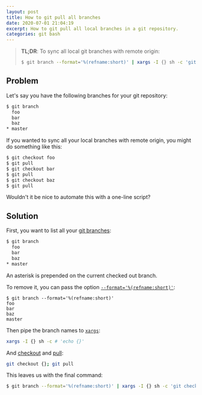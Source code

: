 ```yaml
---
layout: post
title: How to git pull all branches
date: 2020-07-01 21:04:19
excerpt: How to git pull all local branches in a git repository.
categories: git bash
---
```


> **TL;DR**: To sync all local git branches with remote origin:
>
> ```sh
> $ git branch --format='%(refname:short)' | xargs -I {} sh -c 'git checkout {}; git pull'
> ```

## Problem

Let's say you have the following branches for your git repository:

```sh
$ git branch
  foo
  bar
  baz
* master
```

If you wanted to sync all your local branches with remote origin, you might do something like this:

```sh
$ git checkout foo
$ git pull
$ git checkout bar
$ git pull
$ git checkout baz
$ git pull
```

Wouldn't it be nice to automate this with a one-line script?

## Solution

First, you want to list all your [git branches](https://git-scm.com/docs/git-branch):

```sh
$ git branch
  foo
  bar
  baz
* master
```

An asterisk is prepended on the current checked out branch.

To remove it, you can pass the option [`--format='%(refname:short)'`](https://git-scm.com/docs/git-branch#Documentation/git-branch.txt---formatltformatgt):

```
$ git branch --format='%(refname:short)'
foo
bar
baz
master
```

Then pipe the branch names to [`xargs`](https://en.wikipedia.org/wiki/Xargs):

```sh
xargs -I {} sh -c # 'echo {}'
```

And [checkout](https://git-scm.com/docs/git-checkout) and [pull](https://git-scm.com/docs/git-pull):

```sh
git checkout {}; git pull
```

This leaves us with the final command:

```sh
$ git branch --format='%(refname:short)' | xargs -I {} sh -c 'git checkout {}; git pull'
```
